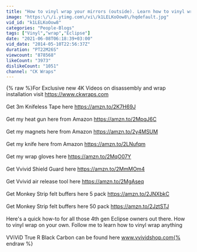 ```yaml
---
title: "How to vinyl wrap your mirrors (outside). Learn how to vinyl wrap alone by @CKWRAPS"
image: "https:\/\/i.ytimg.com\/vi\/k1LELKoOow8\/hqdefault.jpg"
vid_id: "k1LELKoOow8"
categories: "People-Blogs"
tags: ["Vinyl","wrap","Eclipse"]
date: "2021-06-08T06:18:39+03:00"
vid_date: "2014-05-10T22:56:37Z"
duration: "PT22M26S"
viewcount: "878568"
likeCount: "3973"
dislikeCount: "1051"
channel: "CK Wraps"
---
```

{% raw %}For Exclusive new 4K Videos on disassembly and wrap installation visit <a rel="nofollow" target="blank" href="https://www.ckwraps.com">https://www.ckwraps.com</a><br /><br />Get 3m Knifeless Tape here <a rel="nofollow" target="blank" href="https://amzn.to/2K7H69J">https://amzn.to/2K7H69J</a><br /><br />Get my heat gun here from Amazon <a rel="nofollow" target="blank" href="https://amzn.to/2MpqJ6C">https://amzn.to/2MpqJ6C</a><br /><br />Get my magnets here from Amazon <a rel="nofollow" target="blank" href="https://amzn.to/2y4MSUM">https://amzn.to/2y4MSUM</a><br /><br />Get my knife here from Amazon <a rel="nofollow" target="blank" href="https://amzn.to/2LNufqm">https://amzn.to/2LNufqm</a><br /><br />Get my wrap gloves here <a rel="nofollow" target="blank" href="https://amzn.to/2MqO07Y">https://amzn.to/2MqO07Y</a><br /><br />Get Vvivid Shield Guard here <a rel="nofollow" target="blank" href="https://amzn.to/2MmMOm4">https://amzn.to/2MmMOm4</a><br /><br />Get Vvivid air release tool here <a rel="nofollow" target="blank" href="https://amzn.to/2MgAseq">https://amzn.to/2MgAseq</a><br /><br />Get Monkey Strip felt buffers here 5 pack <a rel="nofollow" target="blank" href="https://amzn.to/2JNXbkC">https://amzn.to/2JNXbkC</a><br /><br />Get Monkey Strip felt buffers here 50 pack <a rel="nofollow" target="blank" href="https://amzn.to/2JztSTJ">https://amzn.to/2JztSTJ</a><br /><br />Here's a quick how-to for all those 4th gen Eclipse owners out there. How to vinyl wrap on your own. Follow me to learn how to vinyl wrap anything<br /><br />VViViD True R Black Carbon can be found here www.vvividshop.com{% endraw %}

